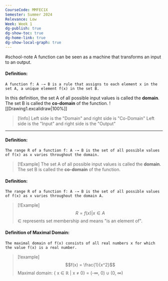 ```yaml
---
CourseCode: MMFEC1X
Semester: Summer 2024
Relevance: Low
Week: Week 1
dg-publish: true
dg-show-toc: true
dg-home-link: true
dg-show-local-graph: true
---
```

#school-note 
A function can be seen as a machine that transforms an input to an output.
#### **Definition:**
```
A function f: A -→ B is a rule that assigns to each element x in the set A, a unique element f(x) in the set B.
```
In this definition, the set A of all possible input values is called the **domain**.
The set B is called the **co-domain** of the function.
![[Drawing1.excalidraw|100%]]
>[!info]
>Left side is the "Domain" and right side is "Co-Domain"
>Left side is the "Input" and right side is the "Output"
---

#### **Definition:**
```
The range R of a function f: A -→ B is the set of all possible values of f(x) as x varies throughout the domain.
```
>[!Example]
>The set A of all possible input values is called the **domain**.
>The set B is called the **co-domain** of the function.

#### **Definition:**
```
The range R of a function f: A -→ B is the set of all possible values of f(x) as x varies throughout the domain A.
```
>[!Example]
$$R = {f(x) | x ∈ A}$$
∈ represents set membership and means "is an element of".

#### **Definition of Maximal Domain:**
```
The maximal domain of f(x) consists of all real numbers x for which the value f(x) is a real number.
```
> [!example]
$$f(x) = \frac{1}{x^2}$$
Maximal domain: { x ∈ ℝ | x ≠ 0} = (-∞, 0) ∪ (0, ∞)

